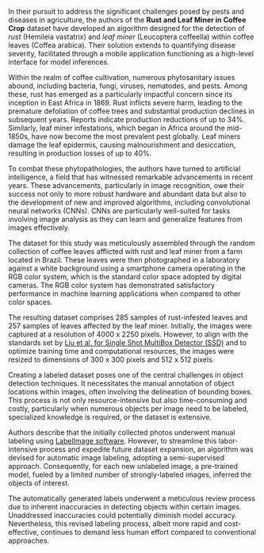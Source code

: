 In their pursuit to address the significant challenges posed by pests and diseases in agriculture, the authors of the **Rust and Leaf Miner in Coffee Crop** dataset have developed an algorithm designed for the detection of *rust* (Hemileia vastatrix) and *leaf miner* (Leucoptera coffeella) within coffee leaves (Coffea arabica). Their solution extends to quantifying disease severity, facilitated through a mobile application functioning as a high-level interface for model inferences.

Within the realm of coffee cultivation, numerous phytosanitary issues abound, including bacteria, fungi, viruses, nematodes, and pests. Among these, rust has emerged as a particularly impactful concern since its inception in East Africa in 1869. Rust inflicts severe harm, leading to the premature defoliation of coffee trees and substantial production declines in subsequent years. Reports indicate production reductions of up to 34%. Similarly, leaf miner infestations, which began in Africa around the mid-1850s, have now become the most prevalent pest globally. Leaf miners damage the leaf epidermis, causing malnourishment and desiccation, resulting in production losses of up to 40%. 

To combat these phytopathologies, the authors have turned to artificial intelligence, a field that has witnessed remarkable advancements in recent years. These advancements, particularly in image recognition, owe their success not only to more robust hardware and abundant data but also to the development of new and improved algorithms, including convolutional neural networks (CNNs). CNNs are particularly well-suited for tasks involving image analysis as they can learn and generalize features from images effectively.

The dataset for this study was meticulously assembled through the random collection of coffee leaves afflicted with rust and leaf miner from a farm located in Brazil. These leaves were then photographed in a laboratory against a white background using a smartphone camera operating in the RGB color system, which is the standard color space adopted by digital cameras. The RGB color system has demonstrated satisfactory performance in machine learning applications when compared to other color spaces.

The resulting dataset comprises 285 samples of rust-infested leaves and 257 samples of leaves affected by the leaf miner. Initially, the images were captured at a resolution of 4000 x 2250 pixels. However, to align with the standards set by [Liu et al. for Single Shot MultiBox Detector (SSD)](https://doi.org/10.1007/978-3-319-46448-0_2) and to optimize training time and computational resources, the images were resized to dimensions of 300 x 300 pixels and 512 x 512 pixels.

Creating a labeled dataset poses one of the central challenges in object detection techniques. It necessitates the manual annotation of object locations within images, often involving the delineation of bounding boxes. This process is not only resource-intensive but also time-consuming and costly, particularly when numerous objects per image need to be labeled, specialized knowledge is required, or the dataset is extensive.

Authors describe that the initially collected photos underwent manual labeling using [LabelImage software](https://github.com/HumanSignal/labelImg). However, to streamline this labor-intensive process and expedite future dataset expansion, an algorithm was devised for automatic image labeling, adopting a semi-supervised approach. Consequently, for each new unlabeled image, a pre-trained model, fueled by a limited number of strongly-labeled images, inferred the objects of interest.

The automatically generated labels underwent a meticulous review process due to inherent inaccuracies in detecting objects within certain images. Unaddressed inaccuracies could potentially diminish model accuracy. Nevertheless, this revised labeling process, albeit more rapid and cost-effective, continues to demand less human effort compared to conventional approaches.
